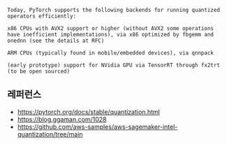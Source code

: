 
```
Today, PyTorch supports the following backends for running quantized operators efficiently:

x86 CPUs with AVX2 support or higher (without AVX2 some operations have inefficient implementations), via x86 optimized by fbgemm and onednn (see the details at RFC)

ARM CPUs (typically found in mobile/embedded devices), via qnnpack

(early prototype) support for NVidia GPU via TensorRT through fx2trt (to be open sourced)
```


## 레퍼런스 ##

* https://pytorch.org/docs/stable/quantization.html
* https://blog.ggaman.com/1028
* https://github.com/aws-samples/aws-sagemaker-intel-quantization/tree/main
